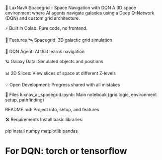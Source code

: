 🌌 LuxNavAISpacegrid - Space Navigation with DQN
A 3D space environment where AI agents navigate galaxies using a Deep Q-Network (DQN) and custom grid architecture.

⚡ Built in Colab. Pure code, no frontend.

🚀 Features
🛰️ Spacegrid: 3D galactic grid simulation

🧠 DQN Agent: AI that learns navigation

🪐 Galaxy Data: Simulated objects and positions

📊 2D Slices: View slices of space at different Z-levels

💡 Open Development: Progress shared with all mistakes

📂 Files
luxnav_ai_spacegrid.ipynb: Main notebook (grid logic, environment setup, pathfinding)

README.md: Project info, setup, and features

🛠️ Requirements
Install basic libraries:

pip install numpy matplotlib pandas
# For DQN: torch or tensorflow

